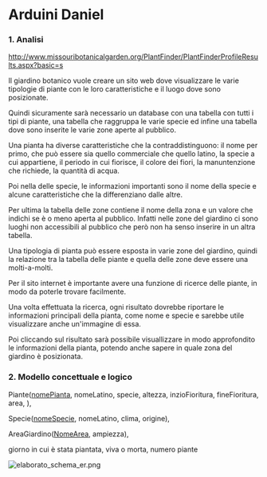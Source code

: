 # Arduini Daniel

### 1. Analisi

http://www.missouribotanicalgarden.org/PlantFinder/PlantFinderProfileResults.aspx?basic=s



Il giardino botanico vuole creare un sito web dove visualizzare le varie tipologie di piante con le loro caratteristiche e il luogo dove sono posizionate.

Quindi sicuramente sarà necessario un database con una tabella con tutti i tipi di piante, una tabella che raggruppa le varie specie ed infine una tabella dove sono inserite le varie zone aperte al pubblico.

Una pianta ha diverse caratteristiche che la contraddistinguono: il nome per primo, che può essere sia quello commerciale che quello latino, la specie a cui appartiene, il periodo in cui fiorisce, il colore dei fiori, la manuntenzione che richiede, la quantità di acqua.

Poi nella delle specie, le informazioni importanti sono il nome della specie e alcune caratteristiche che la differenziano dalle altre.

Per ultima la tabella delle zone contiene il nome della zona e un valore che indichi se è o meno aperta al pubblico. Infatti nelle zone del giardino ci sono luoghi non accessibili al pubblico che però non ha senso inserire in un altra tabella.

Una tipologia di pianta può essere esposta in varie zone del giardino, quindi la relazione tra la tabella delle piante e quella delle zone deve essere una molti-a-molti.



Per il sito internet è importante avere una funzione di ricerce delle piante, in modo da poterle trovare facilmente.

Una volta effettuata la ricerca, ogni risultato dovrebbe riportare le informazioni principali della pianta, come nome e specie e sarebbe utile visualizzare anche un'immagine di essa.

Poi cliccando sul risultato sarà possibile visuallizzare in modo approfondito le informazioni della pianta, potendo anche sapere in quale zona del giardino è posizionata.

 



### 2. Modello  concettuale e logico

Piante(<u>nomePianta</u>, nomeLatino, specie, altezza, inzioFioritura, fineFioritura, area, ),

Specie(<u>nomeSpecie</u>, nomeLatino, clima, origine),

AreaGiardino(<u>NomeArea,</u> ampiezza),

giorno in cui è stata piantata, viva o morta, numero piante





![elaborato_schema_er.png](/home/daniel/Downloads/elaborato_schema_er.png)


